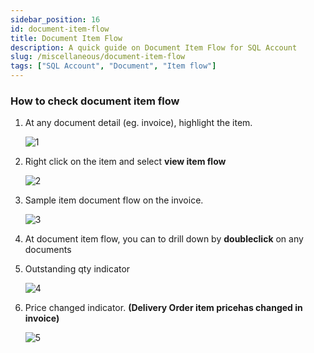 ```yaml
---
sidebar_position: 16
id: document-item-flow
title: Document Item Flow
description: A quick guide on Document Item Flow for SQL Account
slug: /miscellaneous/document-item-flow
tags: ["SQL Account", "Document", "Item flow"]
---
```


<!-- # Document Item Flow -->

### How to check document item flow

   1. At any document detail (eg. invoice), highlight the item.

      ![1](/img/miscellaneous/document-item-flow/1.png)

   2. Right click on the item and select **view item flow**

      ![2](/img/miscellaneous/document-item-flow/2.png)

   3. Sample item document flow on the invoice.

      ![3](/img/miscellaneous/document-item-flow/3.png)

   4. At document item flow, you can to drill down by **doubleclick** on any documents

   5. Outstanding qty indicator

      ![4](/img/miscellaneous/document-item-flow/4.png)

   6. Price changed indicator. **(Delivery Order item pricehas changed in invoice)**

      ![5](/img/miscellaneous/document-item-flow/5.png)
